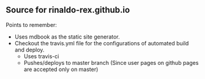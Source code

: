 Source for rinaldo-rex.github.io
---

Points to remember:
 - Uses mdbook as the static site generator. 
 - Checkout the travis.yml file for the configurations of automated build and deploy. 
    - Uses travis-ci
    - Pushes/deploys to master branch (Since user pages on github pages are accepted only on master)

